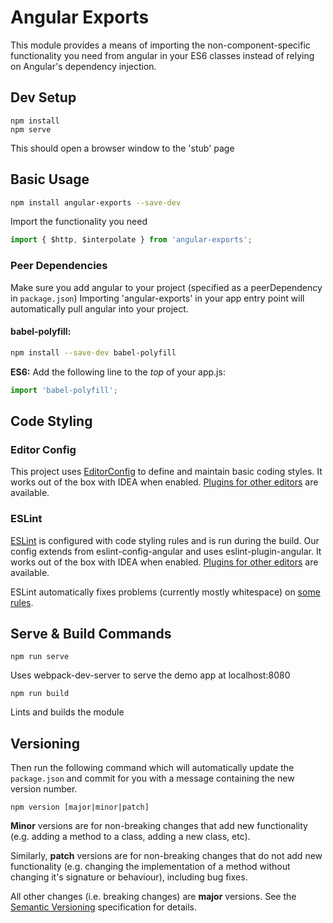 # Angular Exports

This module provides a means of importing the non-component-specific functionality you need from angular in your ES6 classes
instead of relying on Angular's dependency injection.

## Dev Setup

    npm install
    npm serve

This should open a browser window to the 'stub' page

## Basic Usage

```sh
npm install angular-exports --save-dev
```

Import the functionality you need

```js
import { $http, $interpolate } from 'angular-exports';
```

### Peer Dependencies

Make sure you add angular to your project (specified as a peerDependency in `package.json`)
Importing 'angular-exports' in your app entry point will automatically pull angular into your project.

#### babel-polyfill:

```sh
npm install --save-dev babel-polyfill
```

**ES6:** Add the following line to the *top* of your app.js:

```js
import 'babel-polyfill';
```


## Code Styling

### Editor Config
This project uses [EditorConfig](http://editorconfig.org/) to define and maintain basic coding styles. It works out of the box with IDEA when enabled. [Plugins for other editors](http://editorconfig.org/#download) are available.

### ESLint
[ESLint](http://eslint.org/) is configured with code styling rules and is run during the build. Our config extends from eslint-config-angular and uses eslint-plugin-angular. It works out of the box with IDEA when enabled. [Plugins for other editors](http://eslint.org/docs/user-guide/integrations#editors) are available.

ESLint automatically fixes problems (currently mostly whitespace) on [some rules](http://eslint.org/docs/rules/).

## Serve & Build Commands

    npm run serve

Uses webpack-dev-server to serve the demo app at localhost:8080

    npm run build

Lints and builds the module

## Versioning

Then run the following command which will automatically update the `package.json` and commit for you with a message containing the new version number.

```
npm version [major|minor|patch]
```

**Minor** versions are for non-breaking changes that add new functionality (e.g. adding a method to a class, adding a new class, etc).

Similarly, **patch** versions are for non-breaking changes that do not add new functionality (e.g. changing the implementation of a method without changing it's signature or behaviour), including bug fixes.

All other changes (i.e. breaking changes) are **major** versions. See the [Semantic Versioning](http://semver.org/) specification for details.

